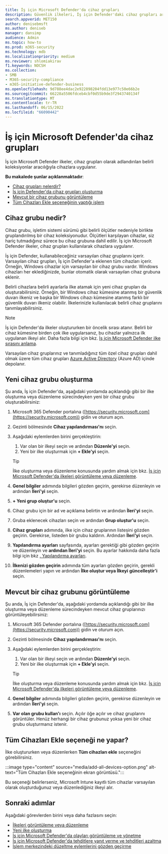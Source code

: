 ```yaml
---
title: İş için Microsoft Defender'da cihaz grupları
description: Güvenlik ilkeleri, İş için Defender'daki cihaz grupları aracılığıyla cihazlara uygulanır.
search.appverid: MET150
author: denisebmsft
ms.author: deniseb
manager: dansimp
audience: Admin
ms.topic: how-to
ms.prod: m365-security
ms.technology: mdb
ms.localizationpriority: medium
ms.reviewer: shlomiakirav
f1.keywords: NOCSH
ms.collection:
- SMB
- M365-security-compliance
- m365-initiative-defender-business
ms.openlocfilehash: 9d788ee4dac2e922898204fdd13e977c50e66b2e
ms.sourcegitcommit: 66228a5506fdceb4cbf0d55b9de3f2943740134f
ms.translationtype: MT
ms.contentlocale: tr-TR
ms.lasthandoff: 06/15/2022
ms.locfileid: "66090442"
---
```

# <a name="device-groups-in-microsoft-defender-for-business"></a>İş için Microsoft Defender'da cihaz grupları

İş için Microsoft Defender ilkeler, cihaz grupları olarak adlandırılan belirli koleksiyonlar aracılığıyla cihazlara uygulanır. 

**Bu makalede şunlar açıklanmaktadır**:  

- [Cihaz grupları nelerdir?](#what-is-a-device-group)   
- [İş için Defender'da cihaz grupları oluşturma](#create-a-new-device-group)
- [Mevcut bir cihaz grubunu görüntüleme](#view-an-existing-device-group)
- [Tüm Cihazları Ekle seçeneğinin yaptığı işlem](#what-does-the-add-all-devices-option-do)


## <a name="what-is-a-device-group"></a>Cihaz grubu nedir?

Cihaz grubu, işletim sistemi sürümü gibi belirli ölçütler nedeniyle birlikte gruplandırılmış bir cihaz koleksiyonudur. Ölçütleri karşılayan cihazlar, siz hariç tutmadığınız sürece bu cihaz grubuna dahil edilir. İş için Microsoft Defender ilkeler, cihaz grupları kullanılarak cihazlara uygulanır.

İş için Defender, kullanabileceğiniz varsayılan cihaz gruplarını içerir. Varsayılan cihaz grupları, İş için Defender'a eklenen tüm cihazları içerir. Örneğin, Windows cihazlar için varsayılan bir cihaz grubu vardır. Windows cihazları her eklediğinizde, bunlar otomatik olarak varsayılan cihaz grubuna eklenir.

Belirli cihazlara belirli ayarlarla ilke atamak için yeni cihaz grupları da oluşturabilirsiniz. Örneğin, bir Windows cihaz kümesine atanmış bir güvenlik duvarı ilkeniz ve başka bir Windows cihazı kümesine atanmış farklı bir güvenlik duvarı ilkeniz olabilir. İlkelerinizle kullanılacak belirli cihaz gruplarını tanımlayabilirsiniz.

> [!NOTE]
> İş için Defender'da ilkeler oluştururken bir öncelik sırası atanır. Belirli bir cihaz kümesine birden çok ilke uygularsanız, bu cihazlar yalnızca ilk uygulanan ilkeyi alır. Daha fazla bilgi için bkz. [İş için Microsoft Defender ilke sırasını anlama](mdb-policy-order.md).

Varsayılan cihaz gruplarınız ve tanımladığınız tüm özel cihaz grupları dahil olmak üzere tüm cihaz grupları [Azure Active Directory](/azure/active-directory/fundamentals/active-directory-whatis) (Azure AD) içinde depolanır.

## <a name="create-a-new-device-group"></a>Yeni cihaz grubu oluşturma

Şu anda, İş için Defender'da, aşağıdaki yordamda açıklandığı gibi bir ilke oluşturma veya düzenleme sürecindeyken yeni bir cihaz grubu oluşturabilirsiniz: 

1. Microsoft 365 Defender portalına ([https://security.microsoft.com](https://security.microsoft.com)) gidin ve oturum açın.

2. Gezinti bölmesinde **Cihaz yapılandırması'nı** seçin. 

3. Aşağıdaki eylemlerden birini gerçekleştirin:

    1. Var olan bir ilkeyi seçin ve ardından **Düzenle'yi** seçin.
    2. Yeni bir ilke oluşturmak için **+ Ekle'yi** seçin.

    > [!TIP]
    > İlke oluşturma veya düzenleme konusunda yardım almak için bkz. [İş için Microsoft Defender'da ilkeleri görüntüleme veya düzenleme](mdb-view-edit-policies.md).

4. **Genel bilgiler** adımında bilgileri gözden geçirin, gerekirse düzenleyin ve ardından **İleri'yi** seçin.

5. **+ Yeni grup oluştur'u** seçin. 

6. Cihaz grubu için bir ad ve açıklama belirtin ve ardından **İleri'yi** seçin.

7. Gruba eklenecek cihazları seçin ve ardından **Grup oluştur'u** seçin.

8. **Cihaz grupları** adımında, ilke için cihaz gruplarının listesini gözden geçirin. Gerekirse, listeden bir grubu kaldırın. Ardından **İleri'yi** seçin.

9. **Yapılandırma ayarları** sayfasında, ayarları gerektiği gibi gözden geçirin ve düzenleyin ve **ardından İleri'yi** seçin. Bu ayarlar hakkında daha fazla bilgi için bkz [. Yapılandırma ayarları](mdb-next-gen-configuration-settings.md).

10. **İlkenizi gözden geçirin** adımında tüm ayarları gözden geçirin, gerekli düzenlemeleri yapın ve ardından **İlke oluştur veya İlkeyi** **güncelleştir'i** seçin.

## <a name="view-an-existing-device-group"></a>Mevcut bir cihaz grubunu görüntüleme

Şu anda, İş için Defender'da, aşağıdaki yordamda açıklandığı gibi bir ilke oluşturma veya düzenleme sürecindeyken mevcut cihaz gruplarınızı görüntüleyebilirsiniz: 

1. Microsoft 365 Defender portalına ([https://security.microsoft.com](https://security.microsoft.com)) gidin ve oturum açın.

2. Gezinti bölmesinde **Cihaz yapılandırması'nı** seçin. 

3. Aşağıdaki eylemlerden birini gerçekleştirin:

    1. Var olan bir ilkeyi seçin ve ardından **Düzenle'yi** seçin.
    2. Yeni bir ilke oluşturmak için **+ Ekle'yi** seçin.

    > [!TIP]
    > İlke oluşturma veya düzenleme konusunda yardım almak için bkz. [İş için Microsoft Defender'da ilkeleri görüntüleme veya düzenleme](mdb-view-edit-policies.md).

4. **Genel bilgiler** adımında bilgileri gözden geçirin, gerekirse düzenleyin ve ardından **İleri'yi** seçin.

5. **Var olan grubu kullan'ı** seçin. Açılır öğe açılır ve cihaz gruplarını görüntüler. Henüz herhangi bir cihaz grubunuz yoksa yeni bir cihaz grubu oluşturmanız istenir.

## <a name="what-does-the-add-all-devices-option-do"></a>Tüm Cihazları Ekle seçeneği ne yapar?

İlke oluştururken veya düzenlerken **Tüm cihazları ekle** seçeneğini görebilirsiniz.

:::image type="content" source="media/add-all-devices-option.png" alt-text="Tüm Cihazları Ekle seçeneğinin ekran görüntüsü.":::

Bu seçeneği belirlerseniz, Microsoft Intune kayıtlı tüm cihazlar varsayılan olarak oluşturduğunuz veya düzenlediğiniz ilkeyi alır. 

## <a name="next-steps"></a>Sonraki adımlar

Aşağıdaki görevlerden birini veya daha fazlasını seçin:

- [İlkeleri görüntüleme veya düzenleme](mdb-view-edit-policies.md)
- [Yeni ilke oluşturma](mdb-create-new-policy.md)
- [İş için Microsoft Defender'da olayları görüntüleme ve yönetme](mdb-view-manage-incidents.md)
- [İş için Microsoft Defender'da tehditlere yanıt verme ve tehditleri azaltma](mdb-respond-mitigate-threats.md)
- [İşlem merkezindeki düzeltme eylemlerini gözden geçirme](mdb-review-remediation-actions.md)